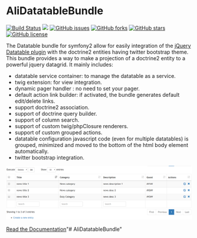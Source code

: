 AliDatatableBundle
==================

[![Build Status](https://secure.travis-ci.org/AliHichem/AliDatatableBundle.png?branch=master)](http://travis-ci.org/AliHichem/AliDatatableBundle) 
<a href="https://codeclimate.com/github/AliHichem/AliDatatableBundle"><img src="https://codeclimate.com/github/AliHichem/AliDatatableBundle/badges/gpa.svg" /></a>
[![GitHub issues](https://img.shields.io/github/issues/AliHichem/AliDatatableBundle.svg)](https://github.com/AliHichem/AliDatatableBundle/issues)
[![GitHub forks](https://img.shields.io/github/forks/AliHichem/AliDatatableBundle.svg)](https://github.com/AliHichem/AliDatatableBundle/network)
[![GitHub stars](https://img.shields.io/github/stars/AliHichem/AliDatatableBundle.svg)](https://github.com/AliHichem/AliDatatableBundle/stargazers)
[![GitHub license](https://img.shields.io/badge/license-MIT-blue.svg)](https://raw.githubusercontent.com/AliHichem/AliDatatableBundle/master/LICENSE)


The Datatable bundle for symfony2 allow for easily integration of the [jQuery Datatable plugin](http://datatables.net/) with the doctrine2 entities having twitter bootstrap theme.
This bundle provides a way to make a projection of a doctrine2 entity to a powerful jquery datagrid. It mainly includes:

 * datatable service container: to manage the datatable as a service.
 * twig extension: for view integration.
 * dynamic pager handler : no need to set your pager.
 * default action link builder: if activated, the bundle generates default edit/delete links. 
 * support doctrine2 association.
 * support of doctrine query builder.
 * support of column search.
 * support of custom twig/phpClosure renderers.
 * support of custom grouped actions.
 * datatable configuration javascript code (even for multiple datatables) is grouped, minimized and moved to the bottom of the html body element automatically.
 * twitter bootstrap integration. 


<div style="text-align:center"><img alt="Screenshot" src="https://github.com/AliHichem/AliDatatableBundle/raw/master/Resources/public/images/sample_01.png"></div>

[Read the Documentation](https://github.com/AliHichem/AliDatatableBundle/blob/master/Resources/doc/index.md)"# AliDatatableBundle" 
